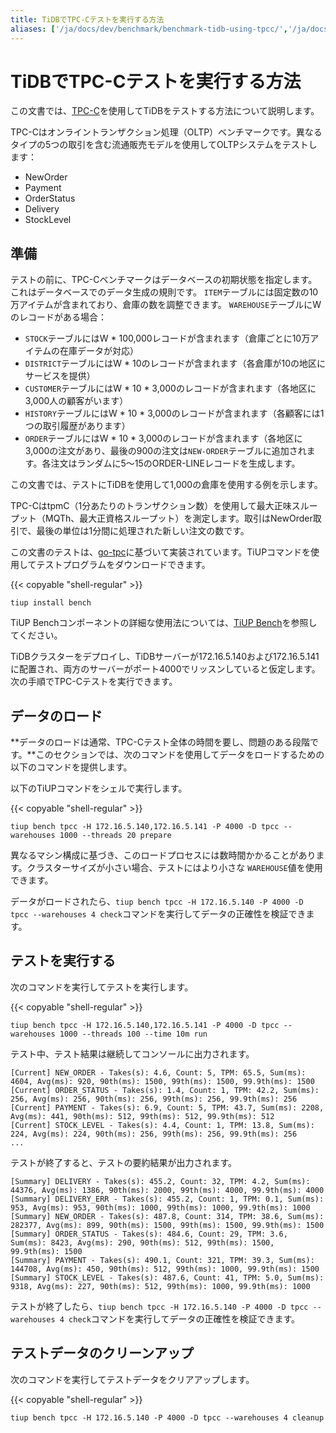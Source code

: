 ```yaml
---
title: TiDBでTPC-Cテストを実行する方法
aliases: ['/ja/docs/dev/benchmark/benchmark-tidb-using-tpcc/','/ja/docs/dev/benchmark/how-to-run-tpcc/']
---
```


# TiDBでTPC-Cテストを実行する方法

この文書では、[TPC-C](http://www.tpc.org/tpcc/)を使用してTiDBをテストする方法について説明します。

TPC-Cはオンライントランザクション処理（OLTP）ベンチマークです。異なるタイプの5つの取引を含む流通販売モデルを使用してOLTPシステムをテストします：

* NewOrder
* Payment
* OrderStatus
* Delivery
* StockLevel

## 準備

テストの前に、TPC-Cベンチマークはデータベースの初期状態を指定します。これはデータベースでのデータ生成の規則です。 `ITEM`テーブルには固定数の10万アイテムが含まれており、倉庫の数を調整できます。 `WAREHOUSE`テーブルにWのレコードがある場合：

* `STOCK`テーブルにはW \* 100,000レコードが含まれます（倉庫ごとに10万アイテムの在庫データが対応）
* `DISTRICT`テーブルにはW \* 10のレコードが含まれます（各倉庫が10の地区にサービスを提供）
* `CUSTOMER`テーブルにはW \* 10 \* 3,000のレコードが含まれます（各地区に3,000人の顧客がいます）
* `HISTORY`テーブルにはW \* 10 \* 3,000のレコードが含まれます（各顧客には1つの取引履歴があります）
* `ORDER`テーブルにはW \* 10 \* 3,000のレコードが含まれます（各地区に3,000の注文があり、最後の900の注文は`NEW-ORDER`テーブルに追加されます。各注文はランダムに5〜15のORDER-LINEレコードを生成します。

この文書では、テストにTiDBを使用して1,000の倉庫を使用する例を示します。

TPC-CはtpmC（1分あたりのトランザクション数）を使用して最大正味スループット（MQTh、最大正資格スループット）を測定します。取引はNewOrder取引で、最後の単位は1分間に処理された新しい注文の数です。

この文書のテストは、[go-tpc](https://github.com/pingcap/go-tpc)に基づいて実装されています。TiUPコマンドを使用してテストプログラムをダウンロードできます。

{{< copyable "shell-regular" >}}

```shell
tiup install bench
```

TiUP Benchコンポーネントの詳細な使用法については、[TiUP Bench](/tiup/tiup-bench.md)を参照してください。

TiDBクラスターをデプロイし、TiDBサーバーが172.16.5.140および172.16.5.141に配置され、両方のサーバーがポート4000でリッスンしていると仮定します。次の手順でTPC-Cテストを実行できます。

## データのロード

**データのロードは通常、TPC-Cテスト全体の時間を要し、問題のある段階です。**このセクションでは、次のコマンドを使用してデータをロードするための以下のコマンドを提供します。

以下のTiUPコマンドをシェルで実行します。

{{< copyable "shell-regular" >}}

```shell
tiup bench tpcc -H 172.16.5.140,172.16.5.141 -P 4000 -D tpcc --warehouses 1000 --threads 20 prepare
```

異なるマシン構成に基づき、このロードプロセスには数時間かかることがあります。クラスターサイズが小さい場合、テストにはより小さな `WAREHOUSE`値を使用できます。

データがロードされたら、`tiup bench tpcc -H 172.16.5.140 -P 4000 -D tpcc --warehouses 4 check`コマンドを実行してデータの正確性を検証できます。

## テストを実行する

次のコマンドを実行してテストを実行します。

{{< copyable "shell-regular" >}}

```shell
tiup bench tpcc -H 172.16.5.140,172.16.5.141 -P 4000 -D tpcc --warehouses 1000 --threads 100 --time 10m run
```

テスト中、テスト結果は継続してコンソールに出力されます。

```text
[Current] NEW_ORDER - Takes(s): 4.6, Count: 5, TPM: 65.5, Sum(ms): 4604, Avg(ms): 920, 90th(ms): 1500, 99th(ms): 1500, 99.9th(ms): 1500
[Current] ORDER_STATUS - Takes(s): 1.4, Count: 1, TPM: 42.2, Sum(ms): 256, Avg(ms): 256, 90th(ms): 256, 99th(ms): 256, 99.9th(ms): 256
[Current] PAYMENT - Takes(s): 6.9, Count: 5, TPM: 43.7, Sum(ms): 2208, Avg(ms): 441, 90th(ms): 512, 99th(ms): 512, 99.9th(ms): 512
[Current] STOCK_LEVEL - Takes(s): 4.4, Count: 1, TPM: 13.8, Sum(ms): 224, Avg(ms): 224, 90th(ms): 256, 99th(ms): 256, 99.9th(ms): 256
...
```

テストが終了すると、テストの要約結果が出力されます。

```text
[Summary] DELIVERY - Takes(s): 455.2, Count: 32, TPM: 4.2, Sum(ms): 44376, Avg(ms): 1386, 90th(ms): 2000, 99th(ms): 4000, 99.9th(ms): 4000
[Summary] DELIVERY_ERR - Takes(s): 455.2, Count: 1, TPM: 0.1, Sum(ms): 953, Avg(ms): 953, 90th(ms): 1000, 99th(ms): 1000, 99.9th(ms): 1000
[Summary] NEW_ORDER - Takes(s): 487.8, Count: 314, TPM: 38.6, Sum(ms): 282377, Avg(ms): 899, 90th(ms): 1500, 99th(ms): 1500, 99.9th(ms): 1500
[Summary] ORDER_STATUS - Takes(s): 484.6, Count: 29, TPM: 3.6, Sum(ms): 8423, Avg(ms): 290, 90th(ms): 512, 99th(ms): 1500, 99.9th(ms): 1500
[Summary] PAYMENT - Takes(s): 490.1, Count: 321, TPM: 39.3, Sum(ms): 144708, Avg(ms): 450, 90th(ms): 512, 99th(ms): 1000, 99.9th(ms): 1500
[Summary] STOCK_LEVEL - Takes(s): 487.6, Count: 41, TPM: 5.0, Sum(ms): 9318, Avg(ms): 227, 90th(ms): 512, 99th(ms): 1000, 99.9th(ms): 1000
```

テストが終了したら、`tiup bench tpcc -H 172.16.5.140 -P 4000 -D tpcc --warehouses 4 check`コマンドを実行してデータの正確性を検証できます。

## テストデータのクリーンアップ

次のコマンドを実行してテストデータをクリアアップします。

{{< copyable "shell-regular" >}}

```shell
tiup bench tpcc -H 172.16.5.140 -P 4000 -D tpcc --warehouses 4 cleanup
```